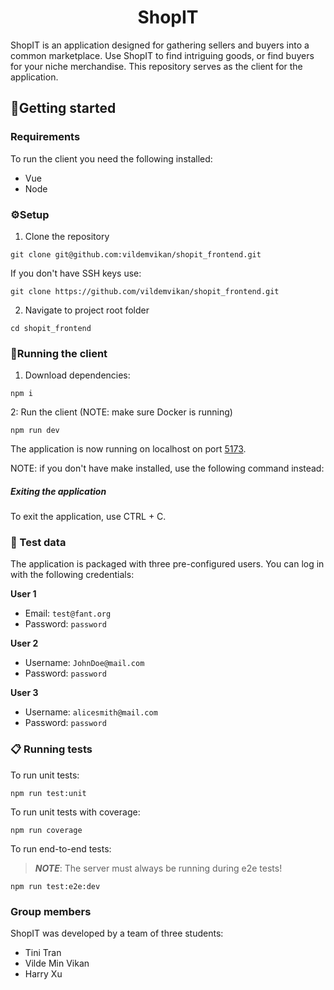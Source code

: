 <h1 align="center">
            ShopIT
</h1>
ShopIT is an application designed for gathering sellers and buyers into a common marketplace. Use ShopIT to find intriguing goods, or find buyers for your niche merchandise. This repository serves as the client for the application.

## 🚀Getting started


### Requirements

To run the client you need the following installed:

- Vue
- Node

### ⚙️Setup

1. Clone the repository

```
git clone git@github.com:vildemvikan/shopit_frontend.git
```

If you don't have SSH keys use:
```
git clone https://github.com/vildemvikan/shopit_frontend.git
```

2. Navigate to project root folder
```
cd shopit_frontend
```

### 🚗Running the client
1. Download dependencies:
```
npm i
```
2: Run the client (NOTE: make sure Docker is running)
```
npm run dev
```

The application is now running on localhost on port [5173](http://localhost:5173).

NOTE: if you don't have make installed, use the following command instead:

##### Exiting the application

To exit the application, use CTRL + C.

### 🧪 Test data
The application is packaged with three pre-configured users. You can log in with the following credentials:

**User 1**
- Email: ```test@fant.org```
- Password: ```password```

**User 2**
- Username: ```JohnDoe@mail.com```
- Password: ```password```

**User 3**
- Username: ```alicesmith@mail.com```
- Password: ```password```

### 📋 Running tests
To run unit tests:
```
npm run test:unit
```

To run unit tests with coverage:
```
npm run coverage
```

To run end-to-end tests:
> **_NOTE_**: The server must always be running during e2e tests!

```
npm run test:e2e:dev
```
### Group members
ShopIT was developed by a team of three students: 

- Tini Tran
- Vilde Min Vikan
- Harry Xu